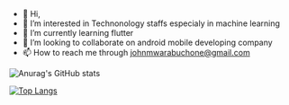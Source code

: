 - 👋 Hi,
- 👀 I’m interested in Technonology staffs especialy in machine learning 
- 🌱 I’m currently learning flutter
- 💞️ I’m looking to collaborate on android mobile developing company
- 📫 How to reach me through johnmwarabuchone@gmail.com



![Anurag's GitHub stats](https://github-readme-stats.vercel.app/api?username=DevMwarabu&show_icons=true&theme=radical&count_private=true)




[![Top Langs](https://github-readme-stats.vercel.app/api/top-langs/?username=DevMwarabu&langs_count=8)](https://github.com/anuraghazra/github-readme-stats)


